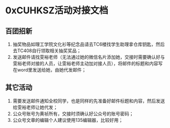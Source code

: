 # 0xCUHKSZ活动对接文档

## 百团招新
1. 抽奖物品如理工学院文化衫等纪念品请去TC6楼找学生助理拿仓库钥匙，然后去TC408自行领取相关抽奖奖品；  
2. 发送邮件请找雯裕老师（无法通过她的微信名片添加她，交接时需要确认好与雯裕老师对接的人员，让雯裕老师主动加对接人员），将邮件的标题和内容写在word里发送给她，由她代发邮件；

## 其它活动
1. 需要发送邮件通知全校同学，也是同样的先准备好邮件标题和内容，然后发送给雯裕老师让她代发；  
2. 公众号账号为黄祯所有，交接时须确认好公众号的账号密码；
3. 公众号文章的编辑个人建议使用135编辑器，比较好用；
